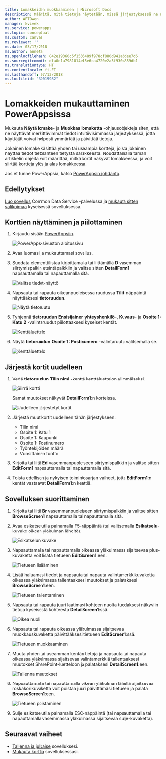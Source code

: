 ```yaml
---
title: Lomakkeiden muokkaaminen | Microsoft Docs
description: Määritä, mitä tietoja näytetään, missä järjestyksessä ne näytetään ja missä ohjausobjekteissa ne näytetään.
author: AFTOwen
manager: kvivek
ms.service: powerapps
ms.topic: conceptual
ms.custom: canvas
ms.reviewer: ''
ms.date: 03/17/2018
ms.author: anneta
ms.openlocfilehash: 842e19360c5f1536489f978cf880d941a6dee7d6
ms.sourcegitcommit: dfa0e1a7981814e15e6ca4720e2a5f930e859db1
ms.translationtype: HT
ms.contentlocale: fi-FI
ms.lasthandoff: 07/13/2018
ms.locfileid: "39019982"
---
```

# <a name="customize-forms-in-powerapps"></a>Lomakkeiden mukauttaminen PowerAppsissa
Mukauta **Näytä lomake**- ja **Muokkaa lomaketta** -ohjausobjekteja siten, että ne näyttävät merkittävimmät tiedot intuitiivisimmassa järjestyksessä, jotta käyttäjät voivat helposti ymmärtää ja päivittää tietoja.

Jokainen lomake käsittää yhden tai useampia kortteja, joista jokainen näyttää tiedot tietolähteen tietystä sarakkeesta. Noudattamalla tämän artikkelin ohjeita voit määrittää, mitkä kortit näkyvät lomakkeessa, ja voit siirtää kortteja ylös ja alas lomakkeessa.

Jos et tunne PowerAppsia, katso [PowerAppsin johdanto](getting-started.md).

## <a name="prerequisites"></a>Edellytykset
[Luo sovellus](data-platform-create-app.md) Common Data Service -palvelussa ja [mukauta sitten valikoimaa](customize-layout-sharepoint.md) kyseisessä sovelluksessa.

## <a name="show-and-hide-cards"></a>Korttien näyttäminen ja piilottaminen
1. Kirjaudu sisään [PowerAppsiin](http://web.powerapps.com).

    ![PowerApps-sivuston aloitussivu](./media/customize-forms-sharepoint/sign-in.png)


1. Avaa luomasi ja mukauttamasi sovellus.

1. Suodata elementtilistaa kirjoittamalla tai liittämällä **D** vasemman siirtymispalkin etsintäpalkkiin ja valitse sitten **DetailForm1** napsauttamalla tai napauttamalla sitä.

    ![Valitse tiedot-näyttö](./media/customize-forms-sharepoint/select-detailform.png)

1. Napsauta tai napauta oikeanpuoleisessa ruudussa **Tilit**-näppäintä näyttääksesi **tietoruudun**.

    ![Näytä tietoruutu](./media/customize-forms-sharepoint/show-data-pane.png)

1. Tyhjennä **tietoruudun** **Ensisijainen yhteyshenkilö**-, **Kuvaus**- ja **Osoite 1: Katu 2** -valintaruudut piilottaaksesi kyseiset kentät.

    ![Kenttäluettelo](./media/customize-forms-sharepoint/hide-fields.png)

1.  Näytä **tietoruudun** **Osoite 1: Postinumero** -valintaruutu valitsemalla se.

    ![Kenttäluettelo](./media/customize-forms-sharepoint/show-field.png)

## <a name="reorder-the-cards"></a>Järjestä kortit uudelleen
1. Vedä **tietoruudun** **Tilin nimi** -kenttä kenttäluettelon ylimmäiseksi.

    ![Siirrä kortti](./media/customize-forms-sharepoint/move-card.png)

    Samat muutokset näkyvät **DetailForm1**:n korteissa.

    ![Uudelleen järjestetyt kortit](./media/customize-forms-sharepoint/reordered-card.png)

1. Järjestä muut kortit uudelleen tähän järjestykseen:

    - Tilin nimi
    - Osoite 1: Katu 1
    - Osoite 1: Kaupunki
    - Osoite 1: Postinumero
    - Työntekijöiden määrä
    - Vuosittainen tuotto

1. Kirjoita tai liitä **Ed** vasemmanpuoleiseen siirtymispalkkiin ja valitse sitten **EditForm1** napsauttamalla tai napauttamalla sitä.

1. Toista edellisen ja nykyisen toimintosarjan vaiheet, jotta **EditForm1**:n kentät vastaavat **DetailForm1**:n kenttiä.

## <a name="run-the-app"></a>Sovelluksen suorittaminen
1. Kirjoita tai liitä **Br** vasemmanpuoleiseen siirtymispalkkiin ja valitse sitten **BrowseScreen1** napsauttamalla tai napauttamalla sitä.

2. Avaa esikatselutila painamalla F5-näppäintä (tai valitsemalla **Esikatselu**-kuvake oikean yläkulman läheltä).

    ![Esikatselun kuvake](./media/customize-forms-sharepoint/open-preview.png)

3. Napsauttamalla tai napauttamalla oikeassa yläkulmassa sijaitsevaa plus-kuvaketta voit lisätä tietueen **EditScreen1**:een.

    ![Tietueen lisääminen](./media/customize-forms-sharepoint/add-record.png)

4. Lisää haluamasi tiedot ja napsauta tai napauta valintamerkkikuvaketta oikeassa yläkulmassa tallentaaksesi muutokset ja palataksesi **BrowseScreen1**:een.

    ![Tietueen tallentaminen](./media/customize-forms-sharepoint/save-record.png)

5. Napsauta tai napauta juuri laatimasi kohteen nuolta tuodaksesi näkyviin tietoja kyseisestä kohteesta **DetailScreen1**:ssä.  

    ![Oikea nuoli](./media/customize-forms-sharepoint/right-arrow.png)

6. Napsauta tai napauta oikeassa yläkulmassa sijaitsevaa muokkauskuvaketta päivittääksesi tietueen **EditScreen1**:ssä.

    ![Tietueen muokkaaminen](./media/customize-forms-sharepoint/edit-record.png)

7. Muuta yhden tai useamman kentän tietoja ja napsauta tai napauta oikeassa yläkulmassa sijaitsevaa valintamerkkiä tallentaaksesi muutokset SharePoint-luetteloon ja palataksesi **DetailScreen1**:een.  

    ![Tallenna muutokset](./media/customize-forms-sharepoint/save-record.png)

8. Napsauttamalla tai napauttamalla oikean yläkulman lähellä sijaitsevaa roskakorikuvaketta voit poistaa juuri päivittämäsi tietueen ja palata **BrowseScreen1**:een.

    ![Tietueen poistaminen](./media/customize-forms-sharepoint/delete-record.png)

9. Sulje esikatselutila painamalla ESC-näppäintä (tai napsauttamalla tai napauttamalla vasemmassa yläkulmassa sijaitsevaa sulje-kuvaketta).

## <a name="next-steps"></a>Seuraavat vaiheet
- [Tallenna ja julkaise](save-publish-app.md) sovelluksesi.
- [Mukauta korttia](customize-card.md) sovelluksessasi.
